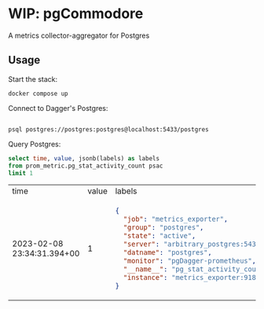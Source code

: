 # WIP: pgCommodore

A metrics collector-aggregator for Postgres

## Usage


Start the stack:

```
docker compose up
```

Connect to Dagger's Postgres:

```psql

psql postgres://postgres:postgres@localhost:5433/postgres
```

Query Postgres:

```sql
select time, value, jsonb(labels) as labels
from prom_metric.pg_stat_activity_count psac 
limit 1
```

<table>
<tr>
<td> time </td> <td> value </td> <td> labels </td>
</tr>
<tr>
<td> 2023-02-08 23:34:31.394+00 </td>
<td> 1 </td>
<td>

```json
{
  "job": "metrics_exporter",
  "group": "postgres",
  "state": "active",
  "server": "arbitrary_postgres:5432",
  "datname": "postgres",
  "monitor": "pgDagger-prometheus",
  "__name__": "pg_stat_activity_count",
  "instance": "metrics_exporter:9187"
}
```

</td>
</tr>
<tr>

